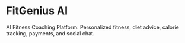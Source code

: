 # FitGenius AI

AI Fitness Coaching Platform: Personalized fitness, diet advice, calorie tracking, payments, and social chat.

